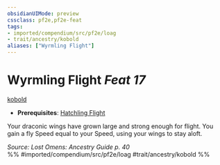 ```yaml
---
obsidianUIMode: preview
cssclass: pf2e,pf2e-feat
tags:
- imported/compendium/src/pf2e/loag
- trait/ancestry/kobold
aliases: ["Wyrmling Flight"]
---
```

# Wyrmling Flight  *Feat 17*  
[kobold](kobold-b1.md)  

- **Prerequisites**: [Hatchling Flight](hatchling-flight-loag.md)

Your draconic wings have grown large and strong enough for flight. You gain a fly Speed equal to your Speed, using your wings to stay aloft.

*Source: Lost Omens: Ancestry Guide p. 40*  
%% #imported/compendium/src/pf2e/loag #trait/ancestry/kobold %%